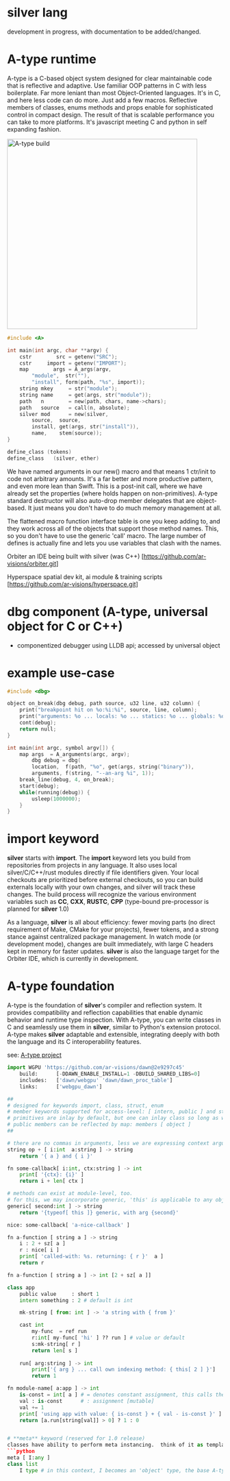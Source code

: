 # **silver** lang
development in progress, with documentation to be added/changed.

# A-type runtime
A-type is a C-based object system designed for clear maintainable code that is reflective and adaptive. Use familiar OOP patterns in C with less boilerplate.  Far more leniant than most Object-Oriented languages. It's in C, and here less code can do more. Just add a few macros. Reflective members of classes, enums methods and props enable for sophisticated control in compact design. The result of that is scalable performance you can take to more platforms. It's javascript meeting C and python in self expanding fashion.

<a href="https://github.com/ar-visions/A/actions/workflows/build.yml">
  <img src="https://github.com/ar-visions/A/actions/workflows/build.yml/badge.svg" alt="A-type build" width="444">
</a>

```c
#include <A>

int main(int argc, char **argv) {
    cstr        src = getenv("SRC");
    cstr     import = getenv("IMPORT");
    map        args = A_args(argv,
        "module",  str(""),
        "install", form(path, "%s", import));
    string mkey     = str("module");
    string name     = get(args, str("module"));
    path   n        = new(path, chars, name->chars);
    path   source   = call(n, absolute);
    silver mod      = new(silver,
        source,  source,
        install, get(args, str("install")),
        name,    stem(source));
}

define_class (tokens)
define_class   (silver, ether)
```

We have named arguments in our new() macro and that means 1 ctr/init to code not arbitrary amounts.  It's a far better and more productive pattern, and even more lean than Swift.  This is a post-init call, where we have already set the properties (where holds happen on non-primitives).  A-type standard destructor will also auto-drop member delegates that are object-based.  It just means you don't have to do much memory management at all.

The flattened macro function interface table is one you keep adding to, and they work across all of the objects that support those method names.  This, so you don't have to use the generic 'call' macro.  The large number of defines is actually fine and lets you use variables that clash with the names.  

Orbiter
an IDE being built with silver (was C++)
[https://github.com/ar-visions/orbiter.git]

Hyperspace
spatial dev kit, ai module & training scripts
[https://github.com/ar-visions/hyperspace.git]


# dbg component (A-type, universal object for C or C++)
- componentized debugger using LLDB api; accessed by universal object

# example use-case
```c
#include <dbg>

object on_break(dbg debug, path source, u32 line, u32 column) {
	print("breakpoint hit on %o:%i:%i", source, line, column);
	print("arguments: %o ... locals: %o ... statics: %o ... globals: %o ... registers: %o ... this/self: %o", 
	cont(debug);
	return null;
}

int main(int argc, symbol argv[]) {
	map args  = A_arguments(argc, argv);
    	dbg debug = dbg(
		location,  f(path, "%o", get(args, string("binary")),
		arguments, f(string, "--an-arg %i", 1));
	break_line(debug, 4, on_break);
	start(debug);
	while(running(debug)) {
		usleep(1000000);
	}
}
```

# **import** keyword
**silver** starts with **import**. The **import** keyword lets you build from repositories from projects in any language.  It also uses local silver/C/C++/rust modules directly if file identifiers given. Your local checkouts are prioritized before external checkouts, so you can build externals locally with your own changes, and silver will track these changes.  The build process will recognize the various environment variables such as **CC**, **CXX**, **RUSTC**, **CPP** (type-bound pre-processor is planned for **silver** 1.0)

As a language, **silver** is all about efficiency: fewer moving parts (no direct requirement of Make, CMake for your projects), fewer tokens, and a strong stance against centralized package management. In watch mode (or development mode), changes are built immediately, with large C headers kept in memory for faster updates. **silver** is also the language target for the Orbiter IDE, which is currently in development.

# **A-type** foundation
A-type is the foundation of **silver**'s compiler and reflection system. It provides compatibility and reflection capabilities that enable dynamic behavior and runtime type inspection. With A-type, you can write classes in C and seamlessly use them in **silver**, similar to Python's extension protocol. A-type makes **silver** adaptable and extensible, integrating deeply with both the language and its C interoperability features.

see: [A-type project](https://github.com/ar-visions/A)

```python
import WGPU 'https://github.com/ar-visions/dawn@2e9297c45'
    build:      [-DDAWN_ENABLE_INSTALL=1 -DBUILD_SHARED_LIBS=0]
    includes:   ['dawn/webgpu' 'dawn/dawn_proc_table']
    links:      ['webgpu_dawn']

##
# designed for keywords import, class, struct, enum
# member keywords supported for access-level: [ intern, public ] and store: [ read-only, inlay ]
# primitives are inlay by default, but one can inlay class so long as we are ok with copying trivially or by method
# public members can be reflected by map: members [ object ]
##

# there are no commas in arguments, less we are expressing context arguments
string op + [ i:int  a:string ] -> string
    return '{ a } and { i }'

fn some-callback[ i:int, ctx:string ] -> int
    print[ '{ctx}: {i}' ]
    return i + len[ ctx ]

# methods can exist at module-level, too.
# for this, we may incorporate generic, 'this' is applicable to any object
generic[ second:int ] -> string
    return '{typeof[ this ]} generic, with arg {second}'

nice: some-callback[ 'a-nice-callback' ]

fn a-function [ string a ] -> string
    i : 2 + sz[ a ]
    r : nice[ i ]
    print[ 'called-with: %s. returning: { r }'  a ]
    return r

fn a-function [ string a ] -> int [2 + sz[ a ]]

class app
    public value     : short 1
    intern something : 2 # default is int

    mk-string [ from: int ] -> 'a string with { from }'

    cast int
        my-func  = ref run
        r:int[ my-func[ 'hi' ] ?? run ] # value or default
        s:mk-string[ r ]
        return len[ s ]
    
    run[ arg:string ] -> int
        print['{ arg } ... call own indexing method: { this[ 2 ] }']
        return 1

fn module-name[ a:app ] -> int
    is-const = int[ a ] # = denotes constant assignment, this calls the cast above
    val : is-const      # : assignment [mutable]
    val += 1
    print[ 'using app with value: { is-const } + { val - is-const }' ]
    return [a.run[string[val]] > 0] ? 1 : 0


# **meta** keyword (reserved for 1.0 release)
classes have ability to perform meta instancing.  think of it as templates but without code expansion; it simply does high-level reflection with the typed symbols.  meta is a simple idea, it's nothing more than an array of types you provide to the class when using it.  the class accepts types at meta index.  
```python
meta [ I:any ]
class list
    I type # in this context, I becomes an 'object' type, the base A-type we're ABI compatible with
